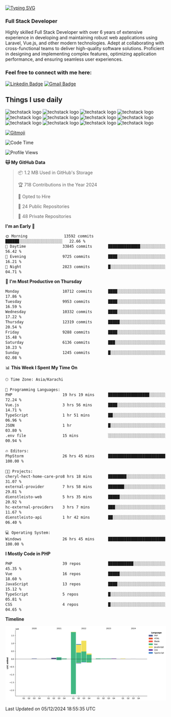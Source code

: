 [![Typing SVG](https://readme-typing-svg.demolab.com?font=Permanent+Marker&size=31&pause=1000&color=00A11F&center=true&random=false&width=435&lines=Hi+%F0%9F%91%8B%2C+I'm+Waheed+Sindhani)](https://git.io/typing-svg)
### Full Stack Developer
Highly skilled Full Stack Developer with over 6 years of extensive experience in developing and maintaining robust web applications using Laravel, Vue.js, and other modern technologies. Adept at collaborating with cross-functional teams to deliver high-quality software solutions. Proficient in designing and implementing complex features, optimizing application performance, and ensuring seamless user experiences. 

### Feel free to connect with me here:

[![Linkedin Badge](https://img.shields.io/badge/-waheedsindhani-blue?style=flat-square&logo=Linkedin&logoColor=white&link=https://www.linkedin.com/in/waheed-sindhani/)](https://www.linkedin.com/in/waheed-sindhani/)
[![Gmail Badge](https://img.shields.io/badge/-waheed.eliccs@gmail.com-c14438?style=flat-square&logo=Gmail&logoColor=white&link=mailto:waheed.eliccs@gmail.com)](mailto:waheed.eliccs@gmail.com)

## Things I use daily
![techstack logo](https://readme-components.vercel.app/api?component=logo&logo=react&text=false&animation=spin&fill=000000&svgfill=2d79c7)
![techstack logo](https://readme-components.vercel.app/api?component=logo&logo=vue.js&text=false&fill=000000&svgfill=4FC08D)
![techstack logo](https://readme-components.vercel.app/api?component=logo&logo=laravel&text=false&fill=000000&svgfill=FF2D20)
![techstack logo](https://readme-components.vercel.app/api?component=logo&logo=javascript&text=false&fill=000000&svgfill=F7DF1E)
![techstack logo](https://readme-components.vercel.app/api?component=logo&logo=mysql&text=false&fill=000000&svgfill=4479A1)
![techstack logo](https://readme-components.vercel.app/api?component=logo&logo=quasar&text=false&svgfill=050A14&fill=ffffaa&animation=spin)
![techstack logo](https://readme-components.vercel.app/api?component=logo&logo=typescript&text=false&fill=000000&svgfill=3178C6)
![techstack logo](https://readme-components.vercel.app/api?component=logo&logo=node.js&text=false&fill=000000&svgfill=5FA04E)
![techstack logo](https://readme-components.vercel.app/api?component=logo&logo=tailwindcss&text=false&fill=000000&svgfill=06B6D4)
![techstack logo](https://readme-components.vercel.app/api?component=logo&logo=docker&text=false&fill=000000&svgfill=2496ED)
![techstack logo](https://readme-components.vercel.app/api?component=logo&logo=linux&text=false&fill=000000&svgfill=FCC624)
![techstack logo](https://readme-components.vercel.app/api?component=logo&logo=amazonaws&text=false&fill=000000&svgfill=232F3E)



<!--
**Sindhani/sindhani** is a ✨ _special_ ✨ repository because its `README.md` (this file) appears on your GitHub profile.

Here are some ideas to get you started:

- 🔭 I’m currently working on ...
- 🌱 I’m currently learning ...
- 👯 I’m looking to collaborate on ...
- 🤔 I’m looking for help with ...
- 💬 Ask me about ...
- 📫 How to reach me: ...
- 😄 Pronouns: ...
- ⚡ Fun fact: ...
-->
<a href="https://gitmoji.dev">
  <img
    src="https://img.shields.io/badge/gitmoji-%20😜%20😍-FFDD67.svg?style=flat-square"
    alt="Gitmoji"
  />
</a>

<!--START_SECTION:waka-->
![Code Time](http://img.shields.io/badge/Code%20Time-784%20hrs%2057%20mins-blue)

![Profile Views](http://img.shields.io/badge/Profile%20Views-7-blue)

**🐱 My GitHub Data** 

> 📦 1.2 MB Used in GitHub's Storage 
 > 
> 🏆 718 Contributions in the Year 2024
 > 
> 💼 Opted to Hire
 > 
> 📜 24 Public Repositories 
 > 
> 🔑 48 Private Repositories 
 > 
**I'm an Early 🐤** 

```text
🌞 Morning                13592 commits       ██████░░░░░░░░░░░░░░░░░░░   22.66 % 
🌆 Daytime                33845 commits       ██████████████░░░░░░░░░░░   56.42 % 
🌃 Evening                9725 commits        ████░░░░░░░░░░░░░░░░░░░░░   16.21 % 
🌙 Night                  2823 commits        █░░░░░░░░░░░░░░░░░░░░░░░░   04.71 % 
```
📅 **I'm Most Productive on Thursday** 

```text
Monday                   10712 commits       ████░░░░░░░░░░░░░░░░░░░░░   17.86 % 
Tuesday                  9953 commits        ████░░░░░░░░░░░░░░░░░░░░░   16.59 % 
Wednesday                10332 commits       ████░░░░░░░░░░░░░░░░░░░░░   17.22 % 
Thursday                 12319 commits       █████░░░░░░░░░░░░░░░░░░░░   20.54 % 
Friday                   9288 commits        ████░░░░░░░░░░░░░░░░░░░░░   15.48 % 
Saturday                 6136 commits        ███░░░░░░░░░░░░░░░░░░░░░░   10.23 % 
Sunday                   1245 commits        █░░░░░░░░░░░░░░░░░░░░░░░░   02.08 % 
```


📊 **This Week I Spent My Time On** 

```text
🕑︎ Time Zone: Asia/Karachi

💬 Programming Languages: 
PHP                      19 hrs 19 mins      ██████████████████░░░░░░░   72.24 % 
Vue.js                   3 hrs 56 mins       ████░░░░░░░░░░░░░░░░░░░░░   14.71 % 
TypeScript               1 hr 51 mins        ██░░░░░░░░░░░░░░░░░░░░░░░   06.96 % 
JSON                     1 hr                █░░░░░░░░░░░░░░░░░░░░░░░░   03.80 % 
.env file                15 mins             ░░░░░░░░░░░░░░░░░░░░░░░░░   00.94 % 

🔥 Editors: 
PhpStorm                 26 hrs 45 mins      █████████████████████████   100.00 % 

🐱‍💻 Projects: 
cheryl-hect-home-care-pro8 hrs 18 mins       ████████░░░░░░░░░░░░░░░░░   31.07 % 
external-provider        7 hrs 58 mins       ███████░░░░░░░░░░░░░░░░░░   29.81 % 
dienstleisto-web         5 hrs 35 mins       █████░░░░░░░░░░░░░░░░░░░░   20.92 % 
hc-external-providers    3 hrs 7 mins        ███░░░░░░░░░░░░░░░░░░░░░░   11.67 % 
dienstleisto-api         1 hr 42 mins        ██░░░░░░░░░░░░░░░░░░░░░░░   06.40 % 

💻 Operating System: 
Windows                  26 hrs 45 mins      █████████████████████████   100.00 % 
```

**I Mostly Code in PHP** 

```text
PHP                      39 repos            ███████████░░░░░░░░░░░░░░   45.35 % 
Vue                      16 repos            █████░░░░░░░░░░░░░░░░░░░░   18.60 % 
JavaScript               13 repos            ████░░░░░░░░░░░░░░░░░░░░░   15.12 % 
TypeScript               5 repos             █░░░░░░░░░░░░░░░░░░░░░░░░   05.81 % 
CSS                      4 repos             █░░░░░░░░░░░░░░░░░░░░░░░░   04.65 % 
```



**Timeline**

![Lines of Code chart](https://raw.githubusercontent.com/Sindhani/Sindhani/main/assets/bar_graph.png)


 Last Updated on 05/12/2024 18:55:35 UTC
<!--END_SECTION:waka-->

